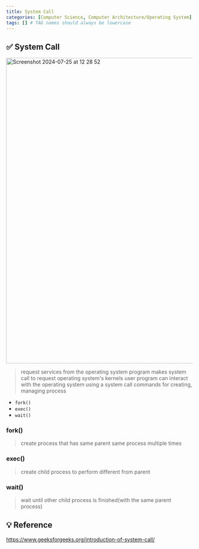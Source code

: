 ```yaml
---
title: System Call
categories: [Computer Science, Computer Architecture/Operating System]
tags: [] # TAG names should always be lowercase
---
```


## ✅ System Call

<img width="822" alt="Screenshot 2024-07-25 at 12 28 52" src="https://github.com/user-attachments/assets/7715a75c-37a1-4a10-8773-ccad9e8fa2c7">

> request services from the operating system
> program makes system call to request operating system's kernels
> user program can interact with the operating system using a system call
> commands for creating, managing process

- `fork()`
- `exec()`
- `wait()`

### fork()

> create process that has same parent
> same process multiple times

### exec()

> create child process to perform different from parent

### wait()

> wait until other child process is finished(with the same parent process)

## 💡 Reference

<https://www.geeksforgeeks.org/introduction-of-system-call/>
